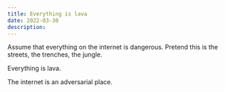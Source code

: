 ```yaml
---
title: Everything is lava
date: 2022-03-30
description: 
---
```


Assume that everything on the internet is dangerous. Pretend this is the streets, the trenches, the jungle.

Everything is lava.

The internet is an adversarial place.



<!-- 
But you can build a base camp, and create a kernel of trust.

We group together, and create secure perimeters.  -->
